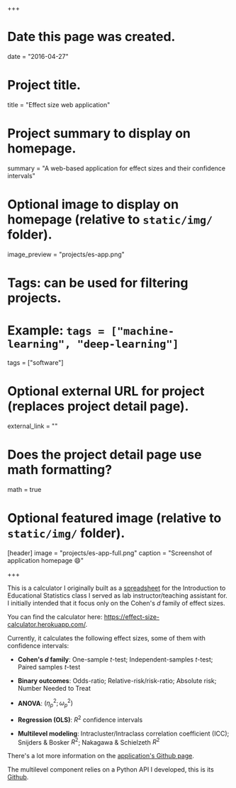 +++
# Date this page was created.
date = "2016-04-27"

# Project title.
title = "Effect size web application"

# Project summary to display on homepage.
summary = "A web-based application for effect sizes and their confidence intervals"

# Optional image to display on homepage (relative to `static/img/` folder).
image_preview = "projects/es-app.png"

# Tags: can be used for filtering projects.
# Example: `tags = ["machine-learning", "deep-learning"]`
tags = ["software"]

# Optional external URL for project (replaces project detail page).
external_link = ""

# Does the project detail page use math formatting?
math = true

# Optional featured image (relative to `static/img/` folder).
[header]
image = "projects/es-app-full.png"
caption = "Screenshot of application homepage :smile:"

+++

This is a calculator I originally built as a [spreadsheet](/misc/cohens_d_calculator.xls) for the Introduction to Educational Statistics class I served as lab instructor/teaching assistant for. I initially intended that it focus only on the Cohen's _d_ family of effect sizes.

You can find the calculator here: https://effect-size-calculator.herokuapp.com/.

Currently, it calculates the following effect sizes, some of them with confidence intervals:

- **Cohen's _d_ family**: One-sample _t_-test; Independent-samples _t_-test; Paired samples _t_-test

- **Binary outcomes**: Odds-ratio; Relative-risk/risk-ratio; Absolute risk; Number Needed to Treat

- **ANOVA**: $(\eta^{2}_p; \omega_{p}^{2})$

- **Regression (OLS)**: $R^{2}$ confidence intervals

- **Multilevel modeling**: Intracluster/Intraclass correlation coefficient (ICC); Snijders & Bosker $R^{2}$; Nakagawa & Schielzeth $R^{2}$

There's a lot more information on the [application's Github page](https://github.com/stonegold546/cohens_d_calculators).

The multilevel component relies on a Python API I developed, this is its [Github](https://github.com/stonegold546/py_cohens_d_calculators_gae).
